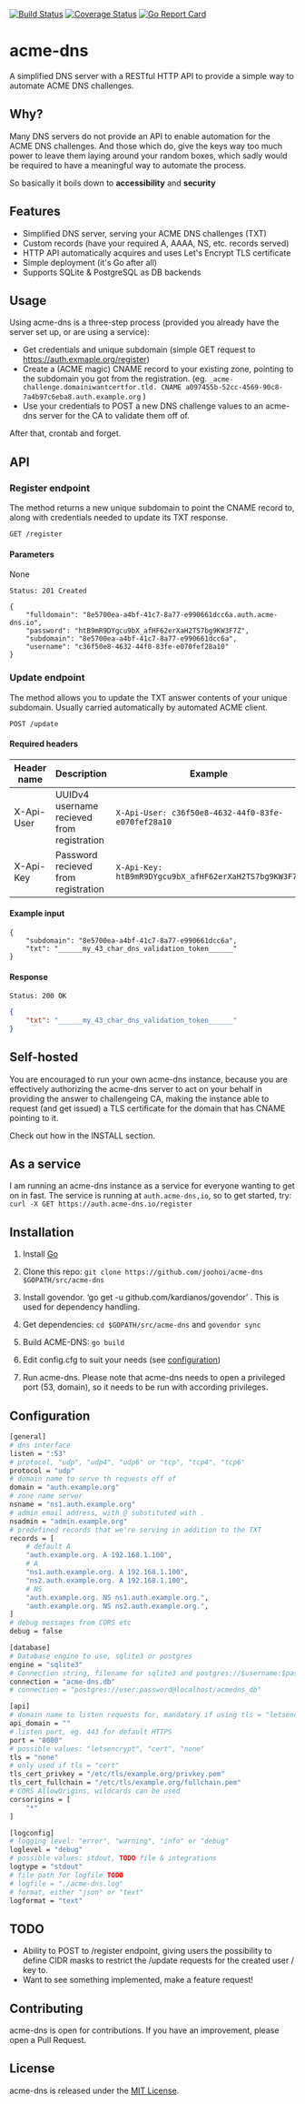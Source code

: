 [![Build Status](https://travis-ci.org/joohoi/acme-dns.svg?branch=master)](https://travis-ci.org/joohoi/acme-dns) [![Coverage Status](https://coveralls.io/repos/github/joohoi/acme-dns/badge.svg?branch=master)](https://coveralls.io/github/joohoi/acme-dns?branch=master) [![Go Report Card](https://goreportcard.com/badge/github.com/joohoi/acme-dns)](https://goreportcard.com/report/github.com/joohoi/acme-dns)
# acme-dns

A simplified DNS server with a RESTful HTTP API to provide a simple way to automate ACME DNS challenges.

## Why?

Many DNS servers do not provide an API to enable automation for the ACME DNS challenges. And those which do, give the keys way too much power to leave them laying around your random boxes, which sadly would be required to have a meaningful way to automate the process.

So basically it boils down to **accessibility** and **security**

## Features
- Simplified DNS server, serving your ACME DNS challenges (TXT)
- Custom records (have your required A, AAAA, NS, etc. records served)
- HTTP API automatically acquires and uses Let's Encrypt TLS certificate
- Simple deployment (it's Go after all)
- Supports SQLite & PostgreSQL as DB backends

## Usage

Using acme-dns is a three-step process (provided you already have the server set up, or are using a service):

- Get credentials and unique subdomain (simple GET request to https://auth.exmaple.org/register)
- Create a (ACME magic) CNAME record to your existing zone, pointing to the subdomain you got from the registration. (eg. `_acme-challenge.domainiwantcertfor.tld. CNAME a097455b-52cc-4569-90c8-7a4b97c6eba8.auth.example.org` )
- Use your credentials to POST a new DNS challenge values to an acme-dns server for the CA to validate them off of.

After that, crontab and forget.

## API

### Register endpoint

The method returns a new unique subdomain to point the CNAME record to, along with credentials needed to update its TXT response.

```GET /register```

#### Parameters

None

```Status: 201 Created```
```
{
    "fulldomain": "8e5700ea-a4bf-41c7-8a77-e990661dcc6a.auth.acme-dns.io",
    "password": "htB9mR9DYgcu9bX_afHF62erXaH2TS7bg9KW3F7Z",
    "subdomain": "8e5700ea-a4bf-41c7-8a77-e990661dcc6a",
    "username": "c36f50e8-4632-44f0-83fe-e070fef28a10"
}
```

### Update endpoint

The method allows you to update the TXT answer contents of your unique subdomain. Usually carried automatically by automated ACME client.

```POST /update```

#### Required headers
| Header name   | Description                                | Example                                               |
| ------------- |--------------------------------------------|-------------------------------------------------------|
| X-Api-User    | UUIDv4 username recieved from registration | `X-Api-User: c36f50e8-4632-44f0-83fe-e070fef28a10`    |
| X-Api-Key     | Password recieved from registration        | `X-Api-Key: htB9mR9DYgcu9bX_afHF62erXaH2TS7bg9KW3F7Z` |

#### Example input
```
{
    "subdomain": "8e5700ea-a4bf-41c7-8a77-e990661dcc6a",
    "txt": "______my_43_char_dns_validation_token______"
}
```

#### Response

```Status: 200 OK```
```json
{
    "txt": "______my_43_char_dns_validation_token______"
}
```

## Self-hosted

You are encouraged to run your own acme-dns instance, because you are effectively authorizing the acme-dns server to act on your behalf in providing the answer to challengeing CA, making the instance able to request (and get issued) a TLS certificate for the domain that has CNAME pointing to it.

Check out how in the INSTALL section.

## As a service

I am running an acme-dns instance as a service for everyone wanting to get on in fast. The service is running at `auth.acme-dns,io`, so to get started, try:
```curl -X GET https://auth.acme-dns.io/register```


## Installation

1) Install [Go](https://golang.org/doc/install)

2) Clone this repo: `git clone https://github.com/joohoi/acme-dns $GOPATH/src/acme-dns`

3) Install govendor.  ‘go get -u github.com/kardianos/govendor’ . This is used for dependency handling.

4) Get dependencies:  `cd $GOPATH/src/acme-dns` and `govendor sync`

5) Build ACME-DNS: `go build`

6) Edit config.cfg to suit your needs (see [configuration](#configuration))

7) Run acme-dns. Please note that acme-dns needs to open a privileged port (53, domain), so it needs to be run with according privileges.


## Configuration

```bash
[general]
# dns interface
listen = ":53"
# protocol, "udp", "udp4", "udp6" or "tcp", "tcp4", "tcp6"
protocol = "udp"
# domain name to serve th requests off of 
domain = "auth.example.org"
# zone name server 
nsname = "ns1.auth.example.org"
# admin email address, with @ substituted with .
nsadmin = "admin.example.org"
# predefined records that we're serving in addition to the TXT
records = [
    # default A
    "auth.example.org. A 192.168.1.100",
    # A 
    "ns1.auth.example.org. A 192.168.1.100",
    "ns2.auth.example.org. A 192.168.1.100",
    # NS
    "auth.example.org. NS ns1.auth.example.org.",
    "auth.example.org. NS ns2.auth.example.org.",
]
# debug messages from CORS etc
debug = false

[database]
# Database engine to use, sqlite3 or postgres
engine = "sqlite3"
# Connection string, filename for sqlite3 and postgres://$username:$password@$host/$db_name for postgres
connection = "acme-dns.db"
# connection = "postgres://user:password@localhost/acmedns_db"

[api]
# domain name to listen requests for, mandatory if using tls = "letsencrypt"
api_domain = ""
# listen port, eg. 443 for default HTTPS
port = "8080"
# possible values: "letsencrypt", "cert", "none"
tls = "none"
# only used if tls = "cert"
tls_cert_privkey = "/etc/tls/example.org/privkey.pem"
tls_cert_fullchain = "/etc/tls/example.org/fullchain.pem"
# CORS AllowOrigins, wildcards can be used
corsorigins = [
    "*"
]

[logconfig]
# logging level: "error", "warning", "info" or "debug"
loglevel = "debug"
# possible values: stdout, TODO file & integrations
logtype = "stdout"
# file path for logfile TODO
# logfile = "./acme-dns.log"
# format, either "json" or "text" 
logformat = "text"
```

## TODO

- Ability to POST to /register endpoint, giving users the possibility to define CIDR masks to restrict the /update requests for the created user / key to.
- Want to see something implemented, make a feature request!

## Contributing

acme-dns is open for contributions. 
If you have an improvement, please open a Pull Request.

## License

acme-dns is released under the [MIT License](http://www.opensource.org/licenses/MIT).
